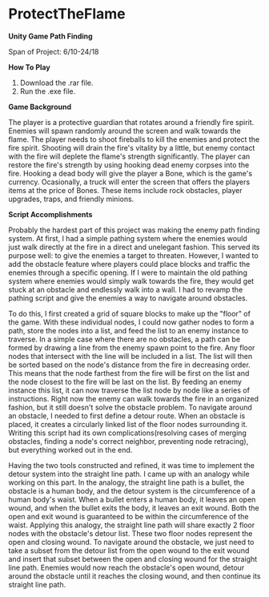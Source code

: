 # ProtectTheFlame
**Unity Game Path Finding**

Span of Project: 6/10-24/18

**How To Play**
1. Download the .rar file.
2. Run the .exe file.

**Game Background**

  The player is a protective guardian that rotates around a friendly fire spirit. Enemies will spawn randomly around the screen and walk towards the flame. The player needs to shoot fireballs to kill the enemies and protect the fire spirit. Shooting will drain the fire's vitality by a little, but enemy contact with the fire will deplete the flame's strength significantly. The player can restore the fire's strength by using hooking dead enemy corpses into the fire. Hooking a dead body will give the player a Bone, which is the game's currency. Ocasionally, a truck will enter the screen that offers the players items at the price of Bones. These items include rock obstacles, player upgrades, traps, and friendly minions. 

**Script Accomplishments**

  Probably the hardest part of this project was making the enemy path finding system. At first, I had a simple pathing system where the enemies would just walk directly at the fire in a direct and unelegant fashion. This served its purpose well: to give the enemies a target to threaten. However, I wanted to add the obstacle feature where players could place blocks and traffic the enemies through a specific opening. If I were to maintain the old pathing system where enemies would simply walk towards the fire, they would get stuck at an obstacle and endlessly walk into a wall. I had to revamp the pathing script and give the enemies a way to navigate around obstacles.
  
  To do this, I first created a grid of square blocks to make up the "floor" of the game. With these individual nodes, I could now gather nodes to form a path, store the nodes into a list, and feed the list to an enemy instance to traverse. In a simple case where there are no obstacles, a path can be formed by drawing a line from the enemy spawn point to the fire. Any floor nodes that intersect with the line will be included in a list. The list will then be sorted based on the node's distance from the fire in decreasing order. This means that the node farthest from the fire will be first on the list and the node closest to the fire will be last on the list. By feeding an enemy instance this list, it can now traverse the list node by node like a series of instructions. Right now the enemy can walk towards the fire in an organized fashion, but it still doesn't solve the obstacle problem. To navigate around an obstacle, I needed to first define a detour route. When an obstacle is placed, it creates a circularly linked list of the floor nodes surrounding it. Writing this script had its own complications(resolving cases of merging obstacles, finding a node's correct neighbor, preventing node retracing), but everything worked out in the end. 
  
  Having the two tools constructed and refined, it was time to implement the detour system into the straight line path. I came up with an analogy while working on this part. In the analogy, the straight line path is a bullet, the obstacle is a human body, and the detour system is the circumference of a human body's waist. When a bullet enters a human body, it leaves an open wound, and when the bullet exits the body, it leaves an exit wound. Both the open and exit wound is guaranteed to be within the circumference of the waist. Applying this analogy, the straight line path will share exactly 2 floor nodes with the obstacle's detour list. These two floor nodes represent the open and closing wound. To navigate around the obstacle, we just need to take a subset from the detour list from the open wound to the exit wound and insert that subset between the open and closing wound for the straight line path. Enemies would now reach the obstacle's open wound, detour around the obstacle until it reaches the closing wound, and then continue its straight line path. 
